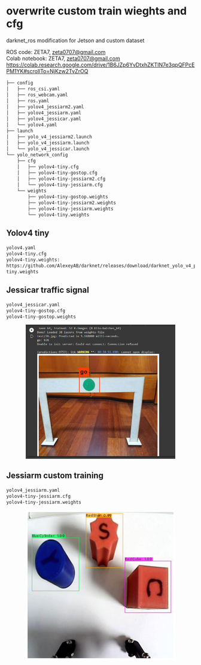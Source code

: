 # overwrite custom train wieghts and cfg
darknet_ros modification for Jetson and custom dataset

ROS code: ZETA7, zeta0707@gmail.com  
Colab notebook: ZETA7, zeta0707@gmail.com  
https://colab.research.google.com/drive/1B6JZp6YvDtxhZKTIN7e3qpQFPcEPM1YK#scrollTo=NjKzw2TvZrOQ

```
├── config
│   ├── ros_csi.yaml
│   ├── ros_webcam.yaml
│   ├── ros.yaml
│   ├── yolov4_jessiarm2.yaml
│   ├── yolov4_jessiarm.yaml
│   ├── yolov4_jessicar.yaml
│   └── yolov4.yaml
├── launch
│   ├── yolo_v4_jessiarm2.launch
│   ├── yolo_v4_jessiarm.launch
│   └── yolo_v4_jessicar.launch
└── yolo_network_config
    ├── cfg
    │   ├── yolov4-tiny.cfg
    │   ├── yolov4-tiny-gostop.cfg
    │   ├── yolov4-tiny-jessiarm2.cfg
    │   └── yolov4-tiny-jessiarm.cfg
    └── weights
        ├── yolov4-tiny-gostop.weights
        ├── yolov4-tiny-jessiarm2.weights
        ├── yolov4-tiny-jessiarm.weights
        └── yolov4-tiny.weights
```

## Yolov4 tiny 
```
yolov4.yaml   
yolov4-tiny.cfg   
yolov4-tiny.weights: https://github.com/AlexeyAB/darknet/releases/download/darknet_yolo_v4_pre/yolov4-tiny.weights   
```

## Jessicar traffic signal
```
yolov4_jessicar.yaml      
yolov4-tiny-gostop.cfg      
yolov4-tiny-gostop.weights   
``` 
<p align="center">
    <img src="/Images/jessicar1.png" width="400" />
</p>

## Jessiarm custom training
```
yolov4_jessiarm.yaml
yolov4-tiny-jessiarm.cfg   
yolov4-tiny-jessiarm.weights 
```  
<p align="center">
    <img src="/Images/jessiarm2_1.png" width="400" />
</p>

